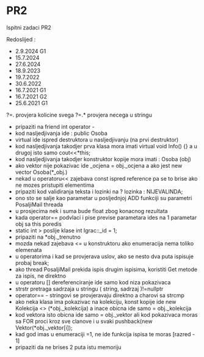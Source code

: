 # PR2
Ispitni zadaci PR2

Redoslijed :
- 2.9.2024 G1
- 15.7.2024 
- 27.6.2024
- 18.9.2023
- 19.7.2022
- 30.6.2022
- 16.7.2021 G1
- 16.7.2021 G2
- 25.6.2021 G1

?=.    provjera kolicine svega
?=.*  provjera necega u stringu
- pripaziti na friend int operator -
- kod nasljedjivanja ide : public Osoba
- virtual ide ispred destruktora u nasljedjivanju (na prvi destruktor)
- kod nasljedjivanja takodjer prva klasa mora imati virtual void Info() {} a u drugoj isto samo cout<<*this;
- kod nasljedjivanja takodjer konstruktor kopije mora imati : Osoba (obj)
- ako vektor nije pokazivac ide _ocjena = obj._ocjena a ako jest new vector Osoba(*_obj.)
- nekad u operatoru<< zajebava const ispred reference pa se to brise ako ne mozes pristupiti elementima
- pripaziti kod validiranja teksta i lozinki na ? lozinka : NIJEVALINDA;
- ono sto se salje kao parametar u posljednjoj ADD funkciji su parametri PosaljiMail threada
- u prosjecima nek i suma bude float zbog konacnog rezultata
- kada operator== podvlaci i pise previse parametara ides na 1 parametar obj sa this poredis
- static int > poslije klase        int Igrac::_id = 1;
- pripaziti na *obj._trenutno 
- mozda nekad zajebava <= u konstruktoru ako enumeracija nema toliko elemenata
- u operatorima i kad se provjerava uslov, ako se nesto dva puta ispisuje probaj break;
- ako thread PosaljiMail prekida ispis drugim ispisima, koristiti Get metode za ispis, ne direktno
- u operatoru [] dereferenciranje ide samo kod niza pokazivaca
- strstr pretraga sadrzaja u stringu ( string, sadrzaj )!=nullptr
- operator== - stringovi se provjeravaju direktno a charovi sa strcmp
- ako neka klasa ima pokazivac na kolekciju, konst kopije ide new Kolekcija <> (*obj._kolekcija) a inace obicna ide samo = obj._kolekcija
- kod vektora isto obicna ide samo = obj._vektor ali kod pokazivaca moras sa FOR proci kroz sve clanove i u svaki pushback(new Vektor(*obj._vektor[i]);
- kad god imas u enumeraciji =1, ne ide funkcija ispisa te moras [razred - 1]
- pripaziti da ne brises 2 puta istu memoriju

